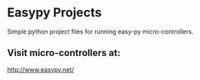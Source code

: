 # Easypy Projects

Simple python project files for running easy-py micro-controllers.


## Visit micro-controllers at: 

http://www.easypy.net/
